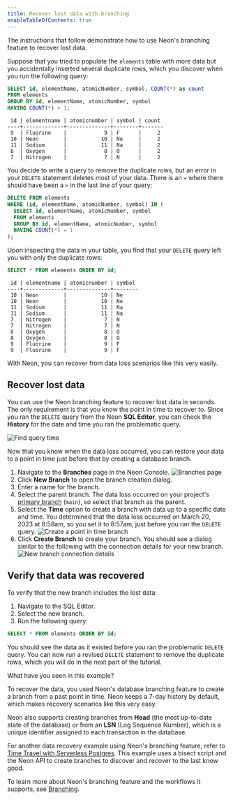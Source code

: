 ```yaml
---
title: Recover lost data with branching
enableTableOfContents: true
---
```


The instructions that follow demonstrate how to use Neon's branching feature to recover lost data.

Suppose that you tried to populate the `elements` table with more data but you accidentally inserted several duplicate rows, which you discover when you run the following query:

```sql
SELECT id, elementName, atomicNumber, symbol, COUNT(*) as count
FROM elements
GROUP BY id, elementName, atomicNumber, symbol
HAVING COUNT(*) > 1;
```

```text
 id | elementname | atomicnumber | symbol | count
----+-------------+--------------+--------+-------
 9  | Fluorine    |            9 | F      |     2
 10 | Neon        |           10 | Ne     |     2
 11 | Sodium      |           11 | Na     |     2
 8  | Oxygen      |            8 | O      |     2
 7  | Nitrogen    |            7 | N      |     2
```

You decide to write a query to remove the duplicate rows, but an error in your `DELETE` statement deletes most of your data. There is an `=` where there should have been a `>` in the last line of your query:

```sql
DELETE FROM elements
WHERE (id, elementName, atomicNumber, symbol) IN (
  SELECT id, elementName, atomicNumber, symbol
  FROM elements
  GROUP BY id, elementName, atomicNumber, symbol
  HAVING COUNT(*) = 1
);
```

Upon inspecting the data in your table, you find that your `DELETE` query left you with only the duplicate rows:

```sql
SELECT * FROM elements ORDER BY id;
```

```text
 id | elementname | atomicnumber | symbol 
----+-------------+--------------+--------
 10 | Neon        |           10 | Ne
 10 | Neon        |           10 | Ne
 11 | Sodium      |           11 | Na
 11 | Sodium      |           11 | Na
 7  | Nitrogen    |            7 | N
 7  | Nitrogen    |            7 | N
 8  | Oxygen      |            8 | O
 8  | Oxygen      |            8 | O
 9  | Fluorine    |            9 | F
 9  | Fluorine    |            9 | F
```

With Neon, you can recover from data loss scenarios like this very easily.

## Recover lost data

You can use the Neon branching feature to recover lost data in seconds. The only requirement is that you know the point in time to recover to. Since you ran the `DELETE` query from the Neon **SQL Editor**, you can check the **History** for the date and time you ran the problematic query.

![Find query time](/docs/tutorial/delete_query_time.png)

Now that you know when the data loss occurred, you can restore your data to a point in time just before that by creating a database branch.

1. Navigate to the **Branches** page in the Neon Console.
![Branches page](/docs/tutorial/branches_page.png)
1. Click **New Branch** to open the branch creation dialog.
1. Enter a name for the branch.
1. Select the parent branch. The data loss occurred on your project's [primary branch](/docs/reference/glossary/#primary-branch) (`main`), so select that branch as the parent.
1. Select the **Time** option to create a branch with data up to a specific date and time. You determined that the data loss occurred on March 20, 2023 at 8:58am, so you set it to 8:57am, just before you ran the `DELETE` query.
![Create a point in time branch](/docs/tutorial/create_branch_time.png)
1. Click **Create Branch** to create your branch. You should see a dialog similar to the following with the connection details for your new branch.
![New branch connection details](/docs/tutorial/new_branch_connection_details.png)

## Verify that data was recovered

To verify that the new branch includes the lost data:

1. Navigate to the SQL Editor.
1. Select the new branch.
1. Run the following query:

```sql
SELECT * FROM elements ORDER BY id;
```

You should see the data as it existed before you ran the problematic `DELETE` query. You can now run a revised `DELETE` statement to remove the duplicate rows, which you will do in the next part of the tutorial.

What have you seen in this example?

To recover the data, you used Neon's database branching feature to create a branch from a past point in time. Neon keeps a 7-day history by default, which makes recovery scenarios like this very easy.

Neon also supports creating branches from **Head** (the most up-to-date state of the database) or from an **LSN** (Log Sequence Number), which is a unique identifier assigned to each transaction in the database.

For another data recovery example using Neon's branching feature, refer to [Time Travel with Serverless Postgres](https://neon.tech/blog/time-travel-with-postgres). This example uses a bisect script and the Neon API to create branches to discover and recover to the last know good.

To learn more about Neon's branching feature and the workflows it supports, see [Branching](/docs/introduction/branching).
